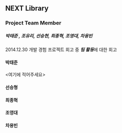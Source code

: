 NEXT Library
-----------------------
### Project Team Member
##### 박태준 , 조유리, 선승현, 최종혁, 조영대, 차용빈

2014.12.30 개발 경험 프로젝트 회고 중 ***팀 활동***에 대한 회고

#### 박태준

<여기에 적어주세요>

#### 선승형



#### 최종혁



#### 조영대 



#### 차용빈


